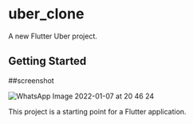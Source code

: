 # uber_clone

A new Flutter Uber project.

## Getting Started

##screenshot

![WhatsApp Image 2022-01-07 at 20 46 24](https://user-images.githubusercontent.com/56467320/148570362-74302d83-0047-4816-b277-7a559a20ee2f.jpeg)


This project is a starting point for a Flutter application.

